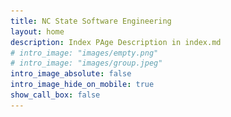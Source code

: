 ```yaml
---
title: NC State Software Engineering
layout: home
description: Index PAge Description in index.md
# intro_image: "images/empty.png"
# intro_image: "images/group.jpeg"
intro_image_absolute: false
intro_image_hide_on_mobile: true
show_call_box: false
---
```


<!-- <img src="images/group.jpeg" width="220%" class="center"> -->
<head>
    <style>
        /* Set the width of the container */
        .container {
            width: 100%;
        }

        /* Set the height of the images */
        img {
            max-width: 100%; /* limit the maximum width of the image */
            height: auto;
        }

        /* Center align the content within each segment */
        .segment {
            display: flex;
            flex-direction: row;
            justify-content: center;
            align-items: center;
            padding: 10px 0;
        }

        /* Add some padding between the segments */
        .segment:not(:last-child) {
            margin-right: 16px;
        }

        /* Responsive design adjustments */
        @media screen and (max-width: 768px) {
            .segment {
                flex-direction: column;
            }

            .segment img {
                max-width: 100%;
                width: auto;
                height: auto;
            }

            .segment > div {
                text-align: center;
            }
        }
    </style>
</head>
<body>
    <!-- Container -->
    <div class="container">
        <!-- Image -->
        <div class="segment">
            <img src="images/group.jpeg" alt="Department Image">
        </div>
        <!-- Text and Image -->
        <div class="segment">
            <div>
                <h1>Software Engineering at NCSU</h1>
                <p>Accelerate your SE career, in industry, in research.</p>
            </div>
            <img src="images/illustrations/pointing.svg" alt="Text and Image" style="width: 400px;">
        </div>
        <!-- News Section -->
        <div class="segment">
            <div>
                <h1>News</h1>
                <ul>
                    <li>
                        <span class="date">10/2023</span>, <strong>**Dr. Sandeep Kuttal gave a keynote at SCAM and VISSOFT 2023!**</strong>
                        <ul>
                            <li>Great job from Dr. Sandeep Kuttal! The talk is titled *IDEs as the Bridge: Connecting Humans and Code* at the IEEE International Working Conference on Source Code Analysis &amp; Manipulation (SCAM) and on Software Visualization (VISSOFT). Bogotá, Colombia, October 2023. <a href="https://sandeepkuttal.github.io/kuttal/index.html">More Details</a></li>
                        </ul>
                    </li>
                    <li>
                        <span class="date">10/2023</span>, <strong>**Our student Leon Shahnewaz (supervised by Dr. Sandeep Kuttal) presented a paper at VLHCC 2023**</strong>
                        <ul>
                            <li>Congratulations to our students Leon Shahnewaz, Mahzabin Tamanna, and Dr. Sandeep Kuttal! The paper is titled *Comparing Foraging Behavior Across Code Hosting and Q&amp;A Platforms through a Gender Lens* at IEEE Symposium on Visual Languages and Human-Centric Computing (VLHCC). Washington, DC, USA. <a href="https://sandeepkuttal.github.io/kuttal/index.html">More Details</a></li>
                        </ul>
                    </li>
                    <li>
                        <span class="date">09/2023</span>, <strong>**Dr. Tim Menzies was designated ASE Fellow!**</strong>
                        <ul>
                            <li>Congratulations to Dr. Tim Menzies! He was designated a Fellow of Automated Software Engineering at the 38th IEEE/ACM International Conference on Automated Software Engineering (ASE). <a href="https://timm.fyi/">More Details</a></li>
                        </ul>
                    </li>
                    <li>
                        <span class="date">09/23</span>, <strong>**Dr. Wesley K. G. Assunção Won Best Paper Award at SPLC 2023!**</strong>
                        <ul>
                            <li>Congratulations to Dr. Wesley K. G. Assunção and his co-authors from the Federal University of Paraná, on recently winning the Best Research Paper award at the 27th ACM International Systems and Software Product Line Conference (SPLC). <a href="https://wesleyklewerton.github.io/">More Details</a></li>
                        </ul>
                    </li>
                </ul>
            </div>
        </div>
    </div>
</body>
